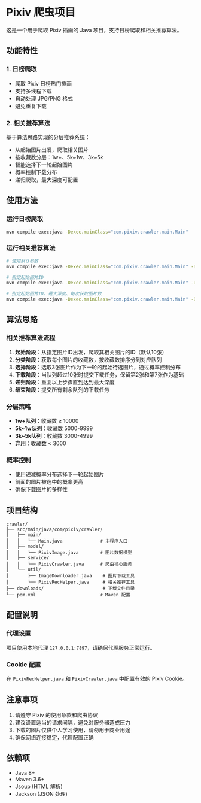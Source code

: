 # Pixiv 爬虫项目

这是一个用于爬取 Pixiv 插画的 Java 项目，支持日榜爬取和相关推荐算法。

## 功能特性

### 1. 日榜爬取
- 爬取 Pixiv 日榜热门插画
- 支持多线程下载
- 自动处理 JPG/PNG 格式
- 避免重复下载

### 2. 相关推荐算法
基于算法思路实现的分层推荐系统：
- 从起始图片出发，爬取相关图片
- 按收藏数分层：1w+、5k~1w、3k~5k
- 智能选择下一轮起始图片
- 概率控制下载分布
- 递归爬取，最大深度可配置

## 使用方法

### 运行日榜爬取
```bash
mvn compile exec:java -Dexec.mainClass="com.pixiv.crawler.main.Main"
```

### 运行相关推荐算法
```bash
# 使用默认参数
mvn compile exec:java -Dexec.mainClass="com.pixiv.crawler.main.Main" -Dexec.args="recommend"

# 指定起始图片ID
mvn compile exec:java -Dexec.mainClass="com.pixiv.crawler.main.Main" -Dexec.args="recommend 133461036"

# 指定起始图片ID、最大深度、每次获取图片数
mvn compile exec:java -Dexec.mainClass="com.pixiv.crawler.main.Main" -Dexec.args="recommend 133461036 3 10"
```

## 算法思路

### 相关推荐算法流程
1. **起始阶段**：从指定图片ID出发，爬取其相关图片的ID（默认10张）
2. **分类阶段**：获取每个图片的收藏数，按收藏数排序分到对应队列
3. **选择阶段**：选取3张图片作为下一轮的起始待选图片，通过概率控制分布
4. **下载阶段**：当队列超过10张时提交下载任务，保留第2张和第7张作为基础
5. **递归阶段**：重复以上步骤直到达到最大深度
6. **结束阶段**：提交所有剩余队列的下载任务

### 分层策略
- **1w+队列**：收藏数 ≥ 10000
- **5k~1w队列**：收藏数 5000-9999
- **3k~5k队列**：收藏数 3000-4999
- **弃用**：收藏数 < 3000

### 概率控制
- 使用递减概率分布选择下一轮起始图片
- 前面的图片被选中的概率更高
- 确保下载图片的多样性

## 项目结构

```
crawler/
├── src/main/java/com/pixiv/crawler/
│   ├── main/
│   │   └── Main.java              # 主程序入口
│   ├── model/
│   │   └── PixivImage.java        # 图片数据模型
│   ├── service/
│   │   └── PixivCrawler.java      # 爬虫核心服务
│   └── util/
│       ├── ImageDownloader.java    # 图片下载工具
│       └── PixivRecHelper.java     # 相关推荐工具
├── downloads/                      # 下载文件目录
└── pom.xml                        # Maven 配置
```

## 配置说明

### 代理设置
项目使用本地代理 `127.0.0.1:7897`，请确保代理服务正常运行。

### Cookie 配置
在 `PixivRecHelper.java` 和 `PixivCrawler.java` 中配置有效的 Pixiv Cookie。

## 注意事项

1. 请遵守 Pixiv 的使用条款和爬虫协议
2. 建议设置适当的请求间隔，避免对服务器造成压力
3. 下载的图片仅供个人学习使用，请勿用于商业用途
4. 确保网络连接稳定，代理配置正确

## 依赖项

- Java 8+
- Maven 3.6+
- Jsoup (HTML 解析)
- Jackson (JSON 处理)
